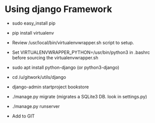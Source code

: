 # Using django Framework
  * sudo easy_install pip
  * pip install virtualenv
  * Review /usr/local/bin/virtualenvwrapper.sh script to setup.
  * Set VIRTUALENVWRAPPER_PYTHON=/usr/bin/python3 in .bashrc before
    sourcing the virtualenvwrapper.sh
  * sudo apt install python-django (or python3-django)
  * cd /u/gitwork/utils/django
  * django-admin startproject bookstore
  * ./manage.py migrate (migrates a SQLite3 DB. look in settings.py)
  * ./manage.py runserver

  * Add to GIT

